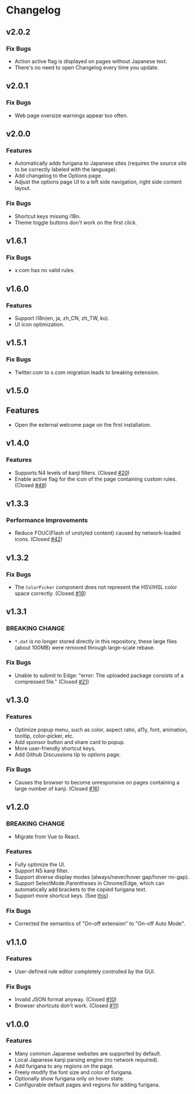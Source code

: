 # Changelog

## v2.0.2

### Fix Bugs

- Action active flag is displayed on pages without Japanese text.
- There's no need to open Changelog every time you update.

## v2.0.1

### Fix Bugs

- Web page oversize warnings appear too often.

## v2.0.0

### Features

- Automatically adds furigana to Japanese sites (requires the source site to be correctly labeled with the language).
- Add changelog to the Options page.
- Adjust the options page UI to a left side navigation, right side content layout.

### Fix Bugs

- Shortcut keys missing i18n.
- Theme toggle buttons don't work on the first click.

## v1.6.1

### Fix Bugs

- x.com has no valid rules.

## v1.6.0

### Features

- Support i18n(en, ja, zh_CN, zh_TW, ko).
- UI icon optimization.

## v1.5.1

### Fix Bugs

- Twitter.com to x.com migration leads to breaking extension.

## v1.5.0

## Features

- Open the external welcome page on the first installation.

## v1.4.0

### Features

- Supports N4 levels of kanji filters. (Closed [#20](https://github.com/aiktb/FuriganaMaker/issues/20))
- Enable active flag for the icon of the page containing custom rules. (Closed [#48](https://github.com/aiktb/FuriganaMaker/issues/48))

## v1.3.3

### Performance Improvements

- Reduce FOUC(Flash of unstyled content) caused by network-loaded icons. (Closed [#42](https://github.com/aiktb/FuriganaMaker/issues/42))

## v1.3.2

### Fix Bugs

- The `ColorPicker` component does not represent the HSV/HSL color space correctly. (Closed [#19](https://github.com/aiktb/FuriganaMaker/issues/19))

## v1.3.1

### BREAKING CHANGE

- `*.dat` is no longer stored directly in this repository, these large files (about 100MB) were removed through large-scale rebase.

### Fix Bugs

- Unable to submit to Edge: "error: The uploaded package consists of a compressed file." (Closed [#21](https://github.com/aiktb/FuriganaMaker/issues/21))

## v1.3.0

### Features

- Optimize popup menu, such as color, aspect ratio, a11y, font, animation, tooltip, color-picker, etc.
- Add sponsor button and share card to popup.
- More user-friendly shortcut keys.
- Add Github Discussions tip to options page.

### Fix Bugs

- Causes the browser to become unresponsive on pages containing a large number of kanji. (Closed [#16](https://github.com/aiktb/FuriganaMaker/issues/16))

## v1.2.0

### BREAKING CHANGE

- Migrate from Vue to React.

### Features

- Fully optimize the UI.
- Support N5 kanji filter.
- Support diverse display modes (always/never/hover gap/hover no-gap).
- Support SelectMode.Parentheses in Chrome/Edge, which can automatically add brackets to the copied furigana text.
- Support more shortcut keys. (See [this](https://github.com/aiktb/FuriganaMaker/blob/main/package.json))

### Fix Bugs

- Corrected the semantics of "On-off extension" to "On-off Auto Mode".

## v1.1.0

### Features

- User-defined rule editor completely controlled by the GUI.

### Fix Bugs

- Invalid JSON format anyway. (Closed [#10](https://github.com/aiktb/FuriganaMaker/issues/10))
- Browser shortcuts don't work. (Closed [#11](https://github.com/aiktb/FuriganaMaker/issues/11))

## v1.0.0

### Features

- Many common Japanese websites are supported by default.
- Local Japanese kanji parsing engine (no network required).
- Add furigana to any regions on the page.
- Freely modify the font size and color of furigana.
- Optionally show furigana only on hover state.
- Configurable default pages and regions for adding furigana.
